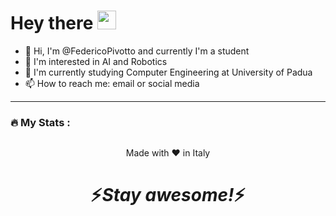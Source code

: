 <h1>
  Hey there
  <img src="https://media.giphy.com/media/hvRJCLFzcasrR4ia7z/giphy.gif" width="30px"/>
</h1>

- 👋 Hi, I'm @FedericoPivotto and currently I'm a student
- 👀 I'm interested in AI and Robotics
- 🌱 I'm currently studying Computer Engineering at University of Padua
- 📫 How to reach me: email or social media

---

### :fire: My Stats :
<img src="https://komarev.com/ghpvc/?username=FedericoPivotto&style=flat-square&color=blue" alt=""/>

<p align="center">Made with ❤️ in Italy</p>

<h1 align='center'>⚡️<i>Stay awesome!</i>⚡️</h1>
